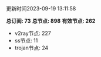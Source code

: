 更新时间2023-09-19 13:11:58

**总订阅: 73**
**总节点: 898**
**有效节点: 262**
- v2ray节点: 227
- ss节点: 11
- trojan节点: 24

